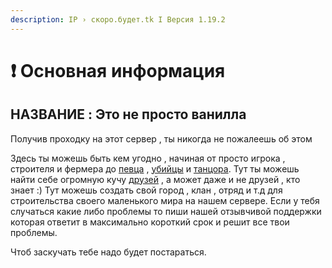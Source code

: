 ```yaml
---
description: IP › скоро.будет.tk I Версия 1.19.2
---
```


# ❗ Основная информация

## НАЗВАНИE : Это **не просто** ванилла&#x20;

Получив проходку на этот сервер , ты никогда не пожалеешь об этом&#x20;

Здесь ты можешь быть кем угодно , начиная от просто игрока , строителя и фермера до [певца](unikalnye-dopolneniya-i-prochie-osobennosti/mekhaniki-servera.md#golosovoi-chat) , [убийцы](unikalnye-dopolneniya-i-prochie-osobennosti/mekhaniki-servera.md#lokacii) и [танцора](unikalnye-dopolneniya-i-prochie-osobennosti/mekhaniki-servera.md#emocii). Тут ты можешь найти себе огромную кучу [друзей](https://discord.gg/bqdMPtSZGY) , а может даже и не друзей , кто знает :) Тут можешь создать свой город , клан , отряд и т.д для строительства своего маленького мира на нашем сервере. Если у тебя случаться какие либо проблемы то пиши нашей отзывчивой поддержки которая ответит в максимально короткий срок и решит все твои проблемы.

Чтоб заскучать тебе надо будет постараться.

